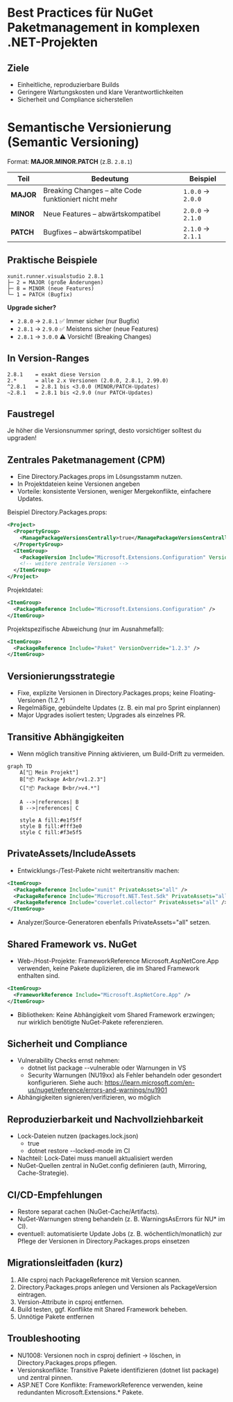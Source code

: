 # Best Practices für NuGet Paketmanagement in komplexen .NET-Projekten

## Ziele
- Einheitliche, reproduzierbare Builds
- Geringere Wartungskosten und klare Verantwortlichkeiten
- Sicherheit und Compliance sicherstellen

# Semantische Versionierung (Semantic Versioning)

Format: **MAJOR.MINOR.PATCH** (z.B. `2.8.1`)

| Teil | Bedeutung | Beispiel |
|------|-----------|---------|
| **MAJOR** | Breaking Changes – alte Code funktioniert nicht mehr | `1.0.0` → `2.0.0` |
| **MINOR** | Neue Features – abwärtskompatibel | `2.0.0` → `2.1.0` |
| **PATCH** | Bugfixes – abwärtskompatibel | `2.1.0` → `2.1.1` |


## Praktische Beispiele

```
xunit.runner.visualstudio 2.8.1
├─ 2 = MAJOR (große Änderungen)
├─ 8 = MINOR (neue Features)
└─ 1 = PATCH (Bugfix)
```

**Upgrade sicher?**
- `2.8.0` → `2.8.1` ✅ Immer sicher (nur Bugfix)
- `2.8.1` → `2.9.0` ✅ Meistens sicher (neue Features)
- `2.8.1` → `3.0.0` ⚠️ Vorsicht! (Breaking Changes)



## In Version-Ranges

```
2.8.1    = exakt diese Version
2.*      = alle 2.x Versionen (2.0.0, 2.8.1, 2.99.0)
^2.8.1   = 2.8.1 bis <3.0.0 (MINOR/PATCH-Updates)
~2.8.1   = 2.8.1 bis <2.9.0 (nur PATCH-Updates)
```

## Faustregel

Je höher die Versionsnummer springt, desto vorsichtiger solltest du upgraden!


## Zentrales Paketmanagement (CPM)
- Eine Directory.Packages.props im Lösungsstamm nutzen.
- In Projektdateien keine Versionen angeben
- Vorteile: konsistente Versionen, weniger Mergekonflikte, einfachere Updates.

Beispiel Directory.Packages.props:
```xml
<Project>
  <PropertyGroup>
    <ManagePackageVersionsCentrally>true</ManagePackageVersionsCentrally>
  </PropertyGroup>
  <ItemGroup>
    <PackageVersion Include="Microsoft.Extensions.Configuration" Version="9.0.9" />
    <!-- weitere zentrale Versionen -->
  </ItemGroup>
</Project>
```

Projektdatei:
```xml
<ItemGroup>
  <PackageReference Include="Microsoft.Extensions.Configuration" />
</ItemGroup>
```

Projektspezifische Abweichung (nur im Ausnahmefall):
```xml
<ItemGroup>
  <PackageReference Include="Paket" VersionOverride="1.2.3" />
</ItemGroup>
```

## Versionierungsstrategie
- Fixe, explizite Versionen in Directory.Packages.props; keine Floating-Versionen (1.2.*)
- Regelmäßige, gebündelte Updates (z. B. ein mal pro Sprint einplannen)
- Major Upgrades isoliert testen; Upgrades als einzelnes PR.

## Transitive Abhängigkeiten
- Wenn möglich transitive Pinning aktivieren, um Build-Drift zu vermeiden.

```mermaid
graph TD
    A["🔷 Mein Projekt"]
    B["📦 Package A<br/>v1.2.3"]
    C["📦 Package B<br/>v4.*"]
    
    A -->|references| B
    B -->|references| C
    
    style A fill:#e1f5ff
    style B fill:#fff3e0
    style C fill:#f3e5f5
```

## PrivateAssets/IncludeAssets
- Entwicklungs-/Test-Pakete nicht weitertransitiv machen:
```xml
<ItemGroup>
  <PackageReference Include="xunit" PrivateAssets="all" />
  <PackageReference Include="Microsoft.NET.Test.Sdk" PrivateAssets="all" />
  <PackageReference Include="coverlet.collector" PrivateAssets="all" />
</ItemGroup>
```
- Analyzer/Source-Generatoren ebenfalls PrivateAssets="all" setzen.

## Shared Framework vs. NuGet
- Web-/Host-Projekte: FrameworkReference Microsoft.AspNetCore.App verwenden, keine Pakete duplizieren, die im Shared Framework enthalten sind.
```xml
<ItemGroup>
  <FrameworkReference Include="Microsoft.AspNetCore.App" />
</ItemGroup>
```
- Bibliotheken: Keine Abhängigkeit vom Shared Framework erzwingen; nur wirklich benötigte NuGet-Pakete referenzieren.

## Sicherheit und Compliance
- Vulnerability Checks ernst nehmen:
  - dotnet list package --vulnerable oder Warnungen in VS
  - Security Warnungen (NU19xx) als Fehler behandeln oder gesondert konfigurieren. Siehe auch: https://learn.microsoft.com/en-us/nuget/reference/errors-and-warnings/nu1901
- Abhängigkeiten signieren/verifizieren, wo möglich

## Reproduzierbarkeit und Nachvollziehbarkeit
- Lock-Dateien nutzen (packages.lock.json) 
  - <RestorePackagesWithLockFile>true</RestorePackagesWithLockFile>
  - dotnet restore --locked-mode im CI
- Nachteil: Lock-Datei muss manuell aktualisiert werden
- NuGet-Quellen zentral in NuGet.config definieren (auth, Mirroring, Cache-Strategie).

## CI/CD-Empfehlungen
- Restore separat cachen (NuGet-Cache/Artifacts).
- NuGet-Warnungen streng behandeln (z. B. WarningsAsErrors für NU* im CI).
- eventuell: automatisierte Update Jobs (z. B. wöchentlich/monatlich) zur Pflege der Versionen in Directory.Packages.props einsetzen

## Migrationsleitfaden (kurz)
1. Alle csproj nach PackageReference mit Version scannen.
2. Directory.Packages.props anlegen und Versionen als PackageVersion eintragen.
3. Version-Attribute in csproj entfernen.
4. Build testen, ggf. Konflikte mit Shared Framework beheben.
5. Unnötige Pakete entfernen

## Troubleshooting
- NU1008: Versionen noch in csproj definiert → löschen, in Directory.Packages.props pflegen.
- Versionskonflikte: Transitive Pakete identifizieren (dotnet list package) und zentral pinnen.
- ASP.NET Core Konflikte: FrameworkReference verwenden, keine redundanten Microsoft.Extensions.* Pakete.

